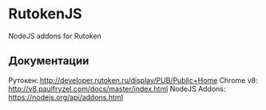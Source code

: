# RutokenJS
NodeJS addons for Rutoken

 ## Документации
 
 Рутокен: http://developer.rutoken.ru/display/PUB/Public+Home
 Chrome v8: http://v8.paulfryzel.com/docs/master/index.html
 NodeJS Addons: https://nodejs.org/api/addons.html
 
